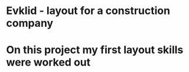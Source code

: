 # Evklid - layout for a construction company
# On this project my first layout skills were worked out
